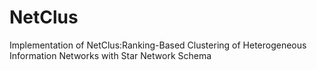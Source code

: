 NetClus
=======

Implementation of NetClus:Ranking-Based Clustering of Heterogeneous Information Networks with Star Network Schema
